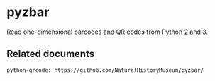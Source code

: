 # pyzbar

Read one-dimensional barcodes and QR codes from Python 2 and 3.


## Related documents

    python-qrcode: https://github.com/NaturalHistoryMuseum/pyzbar/